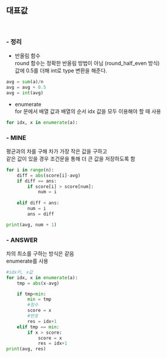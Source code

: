 
## 대표값
<br>

### - 정리
* 반올림 함수  
round 함수는 정확한 반올림 방법이 아님 (round_half_even 방식)  
값에 0.5를 더해 int로 type 변환을 해준다.
``` python
avg = sum(a)/n
avg = avg + 0.5
avg = int(avg)
```

* enumerate  
for 문에서 배열 값과 배열의 순서 idx 값을 모두 이용해야 할 때 사용
```python
for idx, x in enumerate(a):
```

### - MINE
평균과의 차를 구해 차가 가장 작은 값을 구하고  
같은 값이 있을 경우 조건문을 통해 더 큰 값을 저장하도록 함


```python
for i in range(n):
    diff = abs(score[i]-avg)
    if diff == ans:
        if score[i] > score[num]:
            num = i
    
    elif diff < ans:
        num = i
        ans = diff

print(avg, num + 1)
```

### - ANSWER
차의 최소를 구하는 방식은 같음  
enumerate를 사용

```python
#idx키, x값
for idx, x in enumerate(a):
    tmp = abs(x-avg)

    if tmp<min:
        min = tmp
        #점수
        score = x
        #번호
        res = idx+1
    elif tmp == min:
        if x > score:
            score = x
            res = idx+1
print(avg, res)
```
